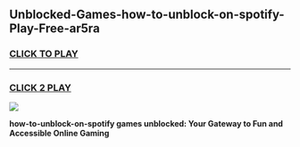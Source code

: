 
## Unblocked-Games-how-to-unblock-on-spotify-Play-Free-ar5ra
<h3>
<a href="https://premium76.site?title=how-to-unblock-on-spotify&ref=23A">CLICK TO PLAY</a></h3>
<hr>

<h3>
<a href="https://premium76.site?title=how-to-unblock-on-spotify&ref=23A">CLICK 2 PLAY</a>
  
</h3>

<a href="https://premium76.site?title=how-to-unblock-on-spotify&ref=23A"><img src="https://clearcache.store/games.png"></a>


**how-to-unblock-on-spotify games unblocked: Your Gateway to Fun and Accessible Online Gaming**
